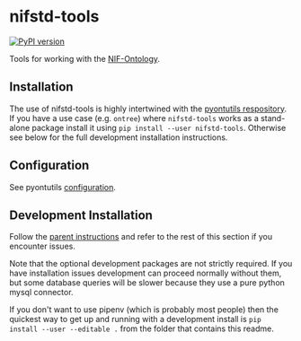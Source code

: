 # nifstd-tools
[![PyPI version](https://badge.fury.io/py/nifstd-tools.svg)](https://pypi.org/project/nifstd-tools/)

Tools for working with the [NIF-Ontology](https://github.com/SciCrunch/NIF-Ontology).

## Installation
The use of nifstd-tools is highly intertwined with the
[pyontutils respository](https://github.com/tgbugs/pyontutils).
If you have a use case (e.g. `ontree`) where `nifstd-tools` works as a
stand-alone package install it using `pip install --user nifstd-tools`.
Otherwise see below for the full development installation instructions.

## Configuration
See pyontutils [configuration](https://github.com/tgbugs/pyontutils/#configuration).

## Development Installation
Follow the [parent instructions](https://github.com/tgbugs/pyontutils/#development-installation)
and refer to the rest of this section if you encounter issues.

Note that the optional development packages are not strictly required. If you have
installation issues development can proceed normally without them, but some database
queries will be slower because they use a pure python mysql connector.

If you don't want to use pipenv (which is probably most people) then the quickest
way to get up and running with a development install is `pip install --user --editable .`
from the folder that contains this readme.
